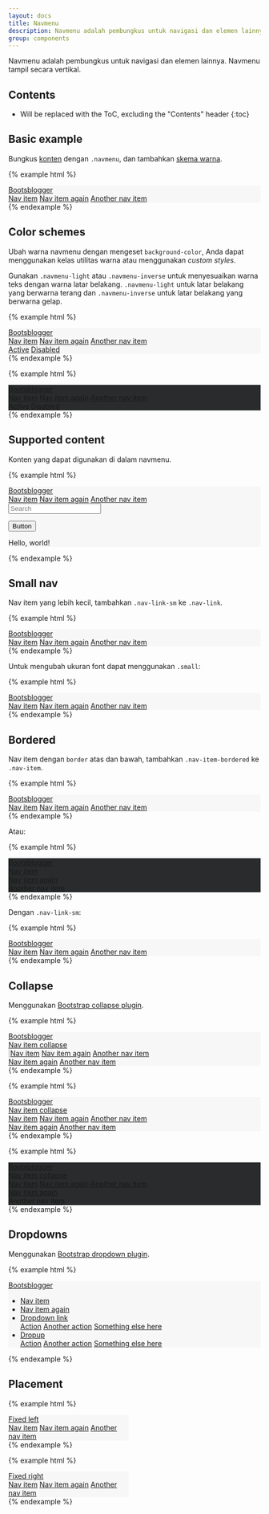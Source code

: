 ```yaml
---
layout: docs
title: Navmenu
description: Navmenu adalah pembungkus untuk navigasi dan elemen lainnya.
group: components
---
```


Navmenu adalah pembungkus untuk navigasi dan elemen lainnya. Navmenu tampil secara vertikal.

## Contents

* Will be replaced with the ToC, excluding the "Contents" header
{:toc}

## Basic example

Bungkus [konten](#supported-content) dengan `.navmenu`, dan tambahkan [skema warna](#color-schemes).

{% example html %}
<nav class="navmenu navmenu-light" style="background-color: #f7f7f7;">
  <a class="navmenu-brand" href="#">Bootsblogger</a>
  <div class="navmenu-nav">
    <a class="nav-item nav-link" href="#">Nav item</a>
    <a class="nav-item nav-link" href="#">Nav item again</a>
    <a class="nav-item nav-link" href="#">Another nav item</a>
  </div>
</nav>
{% endexample %}

## Color schemes

Ubah warna navmenu dengan mengeset `background-color`, Anda dapat menggunakan kelas utilitas warna atau menggunakan *custom styles*.

Gunakan `.navmenu-light` atau `.navmenu-inverse` untuk menyesuaikan warna teks dengan warna latar belakang. `.navmenu-light` untuk latar belakang yang berwarna terang dan `.navmenu-inverse` untuk latar belakang yang berwarna gelap.

{% example html %}
<nav class="navmenu navmenu-light" style="background-color: #f7f7f7;">
  <a class="navmenu-brand" href="#">Bootsblogger</a>
  <div class="navmenu-nav">
    <a class="nav-item nav-link" href="#">Nav item</a>
    <a class="nav-item nav-link" href="#">Nav item again</a>
    <a class="nav-item nav-link" href="#">Another nav item</a>
  </div>

  <div class="navmenu-nav">
    <a class="nav-item nav-link active" href="#">Active</a>
    <a class="nav-item nav-link disabled" href="#">Disabled</a>
  </div>
</nav>
{% endexample %}

{% example html %}
<nav class="navmenu navmenu-inverse" style="background-color: #292b2c;">
  <a class="navmenu-brand" href="#">Bootsblogger</a>
  <div class="navmenu-nav">
    <a class="nav-item nav-link" href="#">Nav item</a>
    <a class="nav-item nav-link" href="#">Nav item again</a>
    <a class="nav-item nav-link" href="#">Another nav item</a>
  </div>

  <div class="navmenu-nav">
    <a class="nav-item nav-link active" href="#">Active</a>
    <a class="nav-item nav-link disabled" href="#">Disabled</a>
  </div>
</nav>
{% endexample %}

## Supported content

Konten yang dapat digunakan di dalam navmenu.

{% example html %}
<nav class="navmenu navmenu-light" style="background-color: #f7f7f7;">
  <!-- Brand -->
  <a class="navmenu-brand" href="#">Bootsblogger</a>

  <!-- Nav -->
  <div class="navmenu-nav">
    <a class="nav-item nav-link" href="#">Nav item</a>
    <a class="nav-item nav-link" href="#">Nav item again</a>
    <a class="nav-item nav-link" href="#">Another nav item</a>
  </div>

  <!-- Form -->
  <div class="navmenu-form">
    <form>
      <input class="form-control" type="text" placeholder="Search">
    </form>
  </div>

  <!-- Button -->
  <div class="navmenu-btn">
    <button type="button" class="btn btn-block btn-primary">Button</button>
  </div>

  <!-- Text -->
  <div class="navmenu-text">
    <p class="text-success">Hello, world!</p>
  </div>
</nav>
{% endexample %}

## Small nav

Nav item yang lebih kecil, tambahkan `.nav-link-sm` ke `.nav-link`.

{% example html %}
<nav class="navmenu navmenu-light" style="background-color: #f7f7f7;">
  <a class="navmenu-brand" href="#">Bootsblogger</a>
  <div class="navmenu-nav">
    <a class="nav-item nav-link nav-link-sm" href="#">Nav item</a>
    <a class="nav-item nav-link nav-link-sm" href="#">Nav item again</a>
    <a class="nav-item nav-link nav-link-sm" href="#">Another nav item</a>
  </div>
</nav>
{% endexample %}

Untuk mengubah ukuran font dapat menggunakan `.small`:

{% example html %}
<nav class="navmenu navmenu-light" style="background-color: #f7f7f7;">
  <a class="navmenu-brand" href="#">Bootsblogger</a>
  <div class="navmenu-nav">
    <a class="nav-item nav-link nav-link-sm small" href="#">Nav item</a>
    <a class="nav-item nav-link nav-link-sm small" href="#">Nav item again</a>
    <a class="nav-item nav-link nav-link-sm small" href="#">Another nav item</a>
  </div>
</nav>
{% endexample %}

## Bordered

Nav item dengan `border` atas dan bawah, tambahkan `.nav-item-bordered` ke `.nav-item`.

{% example html %}
<nav class="navmenu navmenu-light" style="background-color: #f7f7f7;">
  <a class="navmenu-brand" href="#">Bootsblogger</a>
  <div class="navmenu-nav">
    <a class="nav-item nav-item-bordered nav-link" href="#">Nav item</a>
    <a class="nav-item nav-item-bordered nav-link" href="#">Nav item again</a>
    <a class="nav-item nav-item-bordered nav-link" href="#">Another nav item</a>
  </div>
</nav>
{% endexample %}

Atau:

{% example html %}
<nav class="navmenu navmenu-inverse" style="background-color: #292b2c;">
  <a class="navmenu-brand" href="#">Bootsblogger</a>
  <div class="navmenu-nav">
    <div class="nav-item nav-item-bordered">
      <a class="nav-link" href="#">Nav item</a>
    </div>
    <div class="nav-item nav-item-bordered">
      <a class="nav-link" href="#">Nav item again</a>
    </div>
    <div class="nav-item nav-item-bordered">
      <a class="nav-link" href="#">Another nav item</a>
    </div>
  </div>
</nav>
{% endexample %}

Dengan `.nav-link-sm`:

{% example html %}
<nav class="navmenu navmenu-light" style="background-color: #f7f7f7;">
  <a class="navmenu-brand" href="#">Bootsblogger</a>
  <div class="navmenu-nav">
    <a class="nav-item nav-item-bordered nav-link nav-link-sm" href="#">Nav item</a>
    <a class="nav-item nav-item-bordered nav-link nav-link-sm" href="#">Nav item again</a>
    <a class="nav-item nav-item-bordered nav-link nav-link-sm" href="#">Another nav item</a>
  </div>
</nav>
{% endexample %}

## Collapse

Menggunakan [Bootstrap collapse plugin](https://v4-alpha.getbootstrap.com/components/collapse/).

{% example html %}
<nav class="navmenu navmenu-light" style="background-color: #f7f7f7;">
  <a class="navmenu-brand" href="#">Bootsblogger</a>
  <div class="navmenu-nav">
    <a class="nav-item nav-link dropdown-toggle" data-toggle="collapse" href="#navmenuCollapseExample1" aria-expanded="false" aria-controls="navmenuCollapseExample1">
      Nav item collapse
    </a>
    <div class="collapse" id="navmenuCollapseExample1">
      <div style="border-left: 4px solid #ddd;">
        <a class="nav-item nav-link nav-link-sm small" href="#">Nav item</a>
        <a class="nav-item nav-link nav-link-sm small" href="#">Nav item again</a>
        <a class="nav-item nav-link nav-link-sm small" href="#">Another nav item</a>
      </div>
    </div>
    <a class="nav-item nav-link" href="#">Nav item again</a>
    <a class="nav-item nav-link" href="#">Another nav item</a>
  </div>
</nav>
{% endexample %}

{% example html %}
<nav class="navmenu navmenu-light" style="background-color: #f7f7f7;">
  <a class="navmenu-brand" href="#">Bootsblogger</a>
  <div class="navmenu-nav">
    <a class="nav-item nav-link dropdown-toggle" data-toggle="collapse" href="#navmenuCollapseExample2" aria-expanded="false" aria-controls="navmenuCollapseExample2">
      Nav item collapse
    </a>
    <div class="collapse" id="navmenuCollapseExample2">
      <a class="nav-item nav-item-bordered nav-link nav-link-sm small" href="#">Nav item</a>
      <a class="nav-item nav-item-bordered nav-link nav-link-sm small" href="#">Nav item again</a>
      <a class="nav-item nav-item-bordered nav-link nav-link-sm small" href="#">Another nav item</a>
    </div>
    <a class="nav-item nav-link" href="#">Nav item again</a>
    <a class="nav-item nav-link" href="#">Another nav item</a>
  </div>
</nav>
{% endexample %}

{% example html %}
<nav class="navmenu navmenu-inverse" style="background-color: #292b2c;">
  <a class="navmenu-brand" href="#">Bootsblogger</a>
  <div class="navmenu-nav">
    <div class="nav-item nav-item-bordered">
      <a class="nav-link dropdown-toggle" data-toggle="collapse" href="#navmenuCollapseExample3" aria-expanded="false" aria-controls="navmenuCollapseExample3">
        Nav item collapse
      </a>
      <div class="collapse" id="navmenuCollapseExample3">
        <div class="pb-2"><!-- padding bottom -->
          <a class="nav-item nav-link nav-link-sm small" href="#">Nav item</a>
          <a class="nav-item nav-link nav-link-sm small" href="#">Nav item again</a>
          <a class="nav-item nav-link nav-link-sm small" href="#">Another nav item</a>
        </div>
      </div>
    </div>
    <div class="nav-item nav-item-bordered">
      <a class="nav-link" href="#">Nav item again</a>
    </div>
    <div class="nav-item nav-item-bordered">
      <a class="nav-link" href="#">Another nav item</a>
    </div>
  </div>
</nav>
{% endexample %}

## Dropdowns

Menggunakan [Bootstrap dropdown plugin](https://v4-alpha.getbootstrap.com/components/dropdowns/).

{% example html %}
<nav class="navmenu navmenu-light" style="background-color: #f7f7f7;">
  <a class="navmenu-brand" href="#">Bootsblogger</a>
  <ul class="navmenu-nav">
    <li class="nav-item"><a class="nav-link" href="#">Nav item</a></li>
    <li class="nav-item"><a class="nav-link" href="#">Nav item again</a></li>
    <li class="nav-item dropdown">
      <a class="nav-link dropdown-toggle" href="#" id="navmenuDropdownMenuLink" data-toggle="dropdown" aria-haspopup="true" aria-expanded="false">
        Dropdown link
      </a>
      <div class="dropdown-menu" aria-labelledby="navmenuDropdownMenuLink">
        <a class="dropdown-item" href="#">Action</a>
        <a class="dropdown-item" href="#">Another action</a>
        <a class="dropdown-item" href="#">Something else here</a>
      </div>
    </li>
    <li class="nav-item dropup">
      <a class="nav-link dropdown-toggle" href="#" id="navmenuDropupMenuLink" data-toggle="dropdown" aria-haspopup="true" aria-expanded="false">
        Dropup
      </a>
      <div class="dropdown-menu" aria-labelledby="navmenuDropupMenuLink">
        <a class="dropdown-item" href="#">Action</a>
        <a class="dropdown-item" href="#">Another action</a>
        <a class="dropdown-item" href="#">Something else here</a>
      </div>
    </li>
  </ul>
</nav>
{% endexample %}

## Placement

{% example html %}
<nav class="navmenu navmenu-fixed-left navmenu-light" style="width: 15rem; background-color: #f7f7f7;">
  <a class="navmenu-brand" href="#">Fixed left</a>
  <div class="navmenu-nav">
    <a class="nav-item nav-link" href="#">Nav item</a>
    <a class="nav-item nav-link" href="#">Nav item again</a>
    <a class="nav-item nav-link" href="#">Another nav item</a>
  </div>
</nav>
{% endexample %}

{% example html %}
<nav class="navmenu navmenu-fixed-right navmenu-light" style="width: 15rem; background-color: #f7f7f7;">
  <a class="navmenu-brand" href="#">Fixed right</a>
  <div class="navmenu-nav">
    <a class="nav-item nav-link" href="#">Nav item</a>
    <a class="nav-item nav-link" href="#">Nav item again</a>
    <a class="nav-item nav-link" href="#">Another nav item</a>
  </div>
</nav>
{% endexample %}
